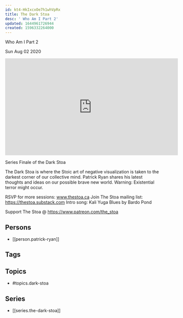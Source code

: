```yaml
---
id: kt4-HkIxcxOe7h1whVpRx
title: The Dark Stoa
desc: ' Who Am I Part 2'
updated: 1644961726944
created: 1596332264000
---
```



 Who Am I Part 2

Sun Aug 02 2020

<iframe width="560" height="315" src="https://www.youtube.com/embed/WbCeAT8-CXE" title="The Dark Stoa: Who Am I Part 2 w/ Patrick Ryan" frameborder="0" allow="accelerometer; autoplay; clipboard-write; encrypted-media; gyroscope; picture-in-picture" allowfullscreen ></iframe>

Series Finale of the Dark Stoa

The Dark Stoa is where the Stoic art of negative visualization is taken to the darkest corner of our collective mind. Patrick Ryan shares his latest thoughts and ideas on our possible brave new world. Warning: Existential terror might occur.

RSVP for more sessions: www.thestoa.ca
Join The Stoa mailing list: https://thestoa.substack.com
Intro song: Kali Yuga Blues by Bardo Pond

Support The Stoa @ https://www.patreon.com/the_stoa

## Persons

- [[person.patrick-ryan]]

## Tags



## Topics

- #topics.dark-stoa

## Series

- [[series.the-dark-stoa]]

